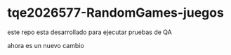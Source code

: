 # tqe2026577-RandomGames-juegos

este repo esta desarrollado para ejecutar pruebas de QA 


ahora es un nuevo cambio
